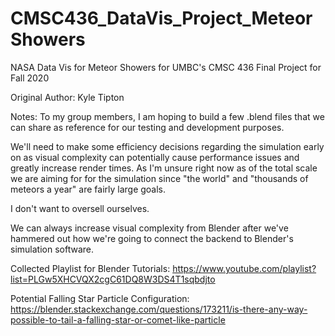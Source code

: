 # CMSC436_DataVis_Project_Meteor Showers
NASA Data Vis for Meteor Showers for UMBC's CMSC 436 Final Project for Fall 2020

Original Author: Kyle Tipton

Notes:
To my group members, I am hoping to build a few .blend files that we can share as reference for our testing and development purposes.  

We'll need to make some efficiency decisions regarding the simulation early on as visual complexity can potentially cause performance issues and greatly increase render times.  As I'm unsure right now as of the total scale we are aiming for for the simulation since "the world" and "thousands of meteors a year" are fairly large goals.  

I don't want to oversell ourselves. 

We can always increase visual complexity from Blender after we've hammered out how we're going to connect the backend to Blender's simulation software.

Collected Playlist for Blender Tutorials:
https://www.youtube.com/playlist?list=PLGw5XHCVQX2cgC61DQ8W3DS4T1sqbdjto

Potential Falling Star Particle Configuration:
https://blender.stackexchange.com/questions/173211/is-there-any-way-possible-to-tail-a-falling-star-or-comet-like-particle
